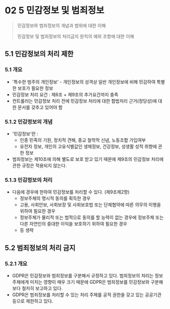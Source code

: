 # 02 5 민감정보 및 범죄정보

> 민감정보와 범죄정보의 개념과 범위에 대한 이해 
> 
> 민감정보 및 범죄정보의 처리금지 원칙의 예외 조항에 대한 이해
>


## 5.1 민감정보의 처리 제한

### 5.1 개요

- '특수한 범주의 개인정보' - 개인정보의 성격상 일반 개인정보에 비해 민감하여 특별한 보호가 필요한 정보
- 민감정보 처리 요건 : 제6조 + 제9조의 추가요건까지 충족
- 컨트롤러는 민감정보 처리 전에 민감정보 처리에 대한 합법처리 근거(정당성)에 대한 문서를 갖추고 있어야 함


### 5.1.2 민감정보의 개념

- '민감정보'란 : 
  - 인종 민족의 기원, 정치적 견해, 종교 철학적 신념, 노동조합 가입여부
  - 유전자 정보, 개인의 고유식별값인 생체정보, 건강정보, 성생활 성적 취향에 관한 정보 
- 범죄정보는 제10조에 의해 별도로 보호 받고 있기 때문에 제9조의 민감정보 처리에 관한 규정은 적용되지 않는다. 


### 5.1.3 민감정보의 처리 

- 다음에 경우에 한하여 민감정보를 처리할 수 있다. (제9조제2항)
  - 정보주체의 명시적 동의를 획득한 경우
  - 고용, 사회안보, 사회보장 및 사회보호법 또는 단체협약에 따른 의무의 이행을 위하여 필요한 경우
  - 정보주체가 물리적 또는 법적으로 동의를 할 능력이 없는 경우에 정보주체 또는 다른 자연인의 중대한 이익을 보호하기 위하여 필요한 경우 
  - 등 생략


## 5.2 범죄정보의 처리 금지

### 5.2.1 개요

- GDPR은 민감정보와 범죄정보를 구분해서 규정하고 있다. 범죄정보의 처리는 정보주체에게 미치는 영향이 매우 크기 때문에 GDPR은 범죄정보를 민감정보와 구분해 보다 철저히 보고하고 있다. 
- GDPR은 범죄정보를 처리할 수 있는 처리 주체를 공적 권한을 갖고 있는 공공기관 등으로 제한하고 있다. 
